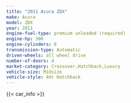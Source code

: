 ```yaml
---
title: "2011 Acura ZDX"
make: Acura
model: ZDX
year: 2011
engine-fuel-type: premium unleaded (required)
engine-hp: 300
engine-cylinders: 6
transmission-type: Automatic
driven-wheels: all wheel drive
number-of-doors: 4
market-category: Crossover,Hatchback,Luxury
vehicle-size: Midsize
vehicle-style: 4dr Hatchback
---
```


{{< car_info >}}
